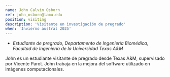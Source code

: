 ```yaml
---
name: John Calvin Osborn
ref: john_osborn@tamu.edu
position: visiting
description: 'Visitante en investigación de pregrado'
when: 'Invierno austral 2025'
---
```


- _Estudiante de pregrado, Departamento de Ingeniería Biomédica, Facultad de Ingeniería de la Universidad Texas A&M_

John es un estudiante visitante de pregrado desde Texas A&M, supervisado por Vicente Parot. John trabaja en la mejora del software utilizado en imágenes computacionales.